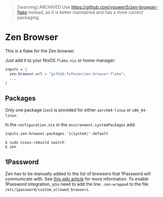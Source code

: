 > [!warning] ARCHIVED
> Use <https://github.com/youwen5/zen-browser-flake> instead, as it is better maintained and has a more correct packaging.

# Zen Browser

This is a flake for the Zen browser.

Just add it to your NixOS `flake.nix` or home-manager:

```nix
inputs = {
  zen-browser.url = "github:fufexan/zen-browser-flake";
  ...
}
```

## Packages

Only one package (`zen`) is provided for either `aarch64-linux` or `x86_64-linux`.

In the `configuration.nix` in the `environment.systemPackages` add:

```nix
inputs.zen-browser.packages."${system}".default
```

```shell
$ sudo nixos-rebuild switch
$ zen
```

## 1Password

Zen has to be manually added to the list of browsers that 1Password will communicate with. See [this wiki article](https://nixos.wiki/wiki/1Password) for more information. To enable 1Password integration, you need to add the line `.zen-wrapped` to the file `/etc/1password/custom_allowed_browsers`.
